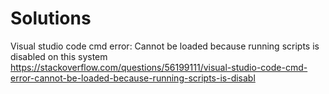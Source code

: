 # Solutions

Visual studio code cmd error: Cannot be loaded because running scripts is disabled on this system
https://stackoverflow.com/questions/56199111/visual-studio-code-cmd-error-cannot-be-loaded-because-running-scripts-is-disabl
